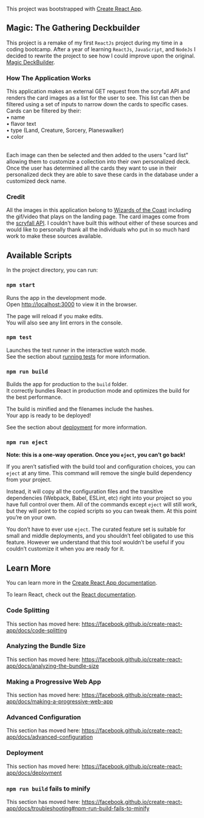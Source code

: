 This project was bootstrapped with [Create React App](https://github.com/facebook/create-react-app).
## Magic: The Gathering Deckbuilder
This project is a remake of my first `ReactJs` project during my time in a coding bootcamp. After a year of learning `ReactJs`, `JavaScript`, and `NodeJs` I decided to rewrite the project to see how I could improve upon the original. [Magic DeckBuilder](https://github.com/jhorton84/MTG-deckbuilder).

### How The Application Works
This application makes an external GET request from the scryfall API and renders the card images as a list for the user to see. This list can then be filtered using a set of inputs to narrow down the cards to specific cases. Cards can be filtered by their:
<br />
	• name 
<br />
	• flavor text
<br />
	• type (Land, Creature, Sorcery, Planeswalker)
<br />
	• color 
	
<br />
Each image can then be selected and then added to the users "card list" allowing them to customize a collection into their own personalized deck. Once the user has determined all the cards they want to use in their personalized deck they are able to save these cards in the database under a customized deck name.

### Credit
All the images in this application belong to [Wizards of the Coast](https://magic.wizards.com/en) including the gif/video that plays on the landing page. The card images come from the [scryfall API](https://scryfall.com/docs/api). I couldn't have built this without either of these sources and would like to personally thank all the individuals who put in so much hard work to make these sources available.

## Available Scripts

In the project directory, you can run:

### `npm start`

Runs the app in the development mode.<br />
Open [http://localhost:3000](http://localhost:3000) to view it in the browser.

The page will reload if you make edits.<br />
You will also see any lint errors in the console.

### `npm test`

Launches the test runner in the interactive watch mode.<br />
See the section about [running tests](https://facebook.github.io/create-react-app/docs/running-tests) for more information.

### `npm run build`

Builds the app for production to the `build` folder.<br />
It correctly bundles React in production mode and optimizes the build for the best performance.

The build is minified and the filenames include the hashes.<br />
Your app is ready to be deployed!

See the section about [deployment](https://facebook.github.io/create-react-app/docs/deployment) for more information.

### `npm run eject`

**Note: this is a one-way operation. Once you `eject`, you can’t go back!**

If you aren’t satisfied with the build tool and configuration choices, you can `eject` at any time. This command will remove the single build dependency from your project.

Instead, it will copy all the configuration files and the transitive dependencies (Webpack, Babel, ESLint, etc) right into your project so you have full control over them. All of the commands except `eject` will still work, but they will point to the copied scripts so you can tweak them. At this point you’re on your own.

You don’t have to ever use `eject`. The curated feature set is suitable for small and middle deployments, and you shouldn’t feel obligated to use this feature. However we understand that this tool wouldn’t be useful if you couldn’t customize it when you are ready for it.

## Learn More

You can learn more in the [Create React App documentation](https://facebook.github.io/create-react-app/docs/getting-started).

To learn React, check out the [React documentation](https://reactjs.org/).

### Code Splitting

This section has moved here: https://facebook.github.io/create-react-app/docs/code-splitting

### Analyzing the Bundle Size

This section has moved here: https://facebook.github.io/create-react-app/docs/analyzing-the-bundle-size

### Making a Progressive Web App

This section has moved here: https://facebook.github.io/create-react-app/docs/making-a-progressive-web-app

### Advanced Configuration

This section has moved here: https://facebook.github.io/create-react-app/docs/advanced-configuration

### Deployment

This section has moved here: https://facebook.github.io/create-react-app/docs/deployment

### `npm run build` fails to minify

This section has moved here: https://facebook.github.io/create-react-app/docs/troubleshooting#npm-run-build-fails-to-minify
